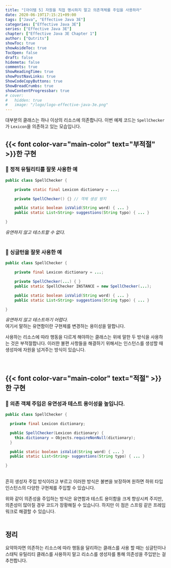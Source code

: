 ```yaml
---
title: "[아이템 5] 자원을 직접 명시하지 말고 의존객체를 주입을 사용하라"
date: 2020-06-19T17:15:21+09:00
tags: ["Java", "Effective Java 3E"]
categories: ["Effective Java 3E"]
series: ["Effective Java 3E"]
chapter: ["Effective Java 3E Chapter 1"]
author: ["Qutrits"]
showToc: true
showAsideToc: true
TocOpen: false
draft: false
hidemeta: false
comments: true
ShowReadingTime: true
showPostNavLinks: true
ShowCodeCopyButtons: true
ShowBreadCrumbs: true
showContentProgressbar: true
# cover:
#   hidden: true
#   image: "/logo/logo-effective-java-3e.png"
---
```

대부분의 클래스는 하나 이상의 리소스에 의존합니다. 이번 예제 코드는 `SpellChecker`가 `Lexicon`을 의존하고 있는 모습입니다.
<br>

## {{< font color-var="main-color" text="부적절" >}}한 구현

### 📌 정적 유틸리티를 잘못 사용한 예

``` java
public class SpellChecker {

    private static final Lexicon dictionary = ...;

    private SpellChecker() {} // 객체 생성 방지

    public static boolean isValid(String word) { ... }
    public static List<String> suggestions(String typo) { ... }

}
```
<i class="user-fa-alert-warning" aria-hidden="true"></i> _유연하지 않고 테스트할 수 없다._
<br>
<br>

### 📌 싱글턴을 잘못 사용한 예

``` java
public class SpellChecker {

    private final Lexicon dictionary = ...;

    private SpellChecker(...) { }
    public static SpellChecker INSTANCE = new SpellChecker(...);

    public static boolean isValid(String word) { ... }
    public static List<String> suggestions(String typo) { ... }

}
```
<i class="user-fa-alert-warning" aria-hidden="true"></i> _유연하지 않고 테스트하기 어렵다._
<br>
여기서 말하는 유연함이란 구현체를 변경하는 용이성을 말합니다.

사용하는 리소스에 따라 행동을 다르게 해야하는 클래스는 위에 말한 두 방식을 사용하는 것은 부적절합니다. 이러한 불편 사항들을 해결하기 위해서는 인스턴스를 생성할 때 생성자에 자원을 넘겨주는 방식이 있습니다.
<br>
<br>
<br>

## {{< font color-var="main-color" text="적절" >}}한 구현

### 📌 의존 객체 주입은 유연성과 테스트 용이성을 높입니다.

``` java
public class SpellChecker {

  private final Lexicon dictionary;

  public SpellChecker(Lexicon dictionary) {
    this.dictionary = Objects.requireNonNull(dictionary);
  }

  public static boolean isValid(String word) { ... }
  public static List<String> suggestions(String typo) { ... }

}
```
<br>
흔히 생성자 주입 방식이라고 부르고 이러한 방식은 불변을 보장하며 원하면 하위 타입 인스턴스의 다양한 구현체를 주입할 수 있습니다.

위와 같이 의존성을 주입하는 방식은 유연함과 테스트 용이함을 크게 향상시켜 주지만, 의존성이 많아질 경우 코드가 장황해질 수 있습니다. 하지만 이 점은 스프링 같은 프레임워크로 해결할 수 있습니다.
<br>
<br>

## <i class="user-fa-av-new-releases" aria-hidden="true"></i> 정리
요약하자면 의존하는 리소스에 따라 행동을 달리하는 클래스를 사용 할 때는 싱글턴이나 스태틱 유틸리티 클래스를 사용하지 말고 리소스를 생성자를 통해 의존성을 주입받는 걸 추천합니다.
<br>